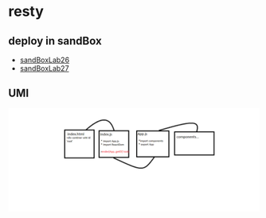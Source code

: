 # resty

## deploy in sandBox
- [sandBoxLab26](https://13l3s.csb.app/)
- [sandBoxLab27](https://codesandbox.io/s/runtime-meadow-u0uvd)

## UMI

![umi](images/lab26.png)